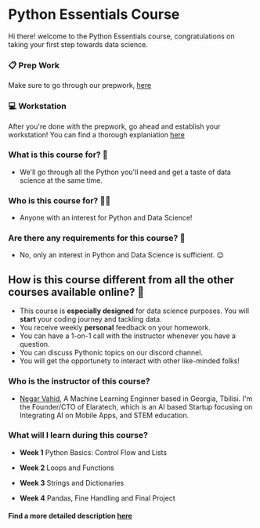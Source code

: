 # Python Essentials Course 
Hi there! welcome to the Python Essentials course, congratulations on taking your first step towards data science.

### 📋 Prep Work
Make sure to go through our prepwork, [here](https://www.jungleprogram.com/onboarding-python-essentials/)

### 💻 Workstation
After you're done with the prepwork, go ahead and establish your workstation! 
You can find a thorough explaniation [here](https://github.com/JungleProgram/python-essentials/blob/main/workstation.ipynb)


### What is this course for? 🐍 

- We'll go through all the Python you'll need and get a taste of data science at the same time.

### Who is this course for? 👩‍💻

- Anyone with an interest for Python and Data Science!

### Are there any requirements for this course? 📖

- No, only an interest in Python and Data Science is sufficient. 😉

## How is this course different from all the other courses available online? 🤔

- This course is **especially designed** for data science purposes. You will **start** your coding journey and tackling data.
- You receive weekly **personal** feedback on your homework.
- You can have a 1-on-1 call with the instructor whenever you have a question.
- You can discuss Pythonic topics on our discord channel.
- You will get the opportunety to interact with other like-minded folks! 


### Who is the instructor of this course?

- [Negar Vahid](https://www.linkedin.com/in/negar-vahid/), A Machine Learning Enginner based in Georgia, Tbilisi. I'm the Founder/CTO of Elaratech, which is an AI based Startup focusing on Integrating AI on Mobile Apps, and STEM education.


### What will I learn during this course?

- **Week 1** Python Basics: Control Flow and Lists

- **Week 2** Loops and Functions

- **Week 3** Strings and Dictionaries

- **Week 4** Pandas, Fine Handling and Final Project

#### Find a more detailed description [here](https://www.jungleprogram.com/python-essentials-data-science)
